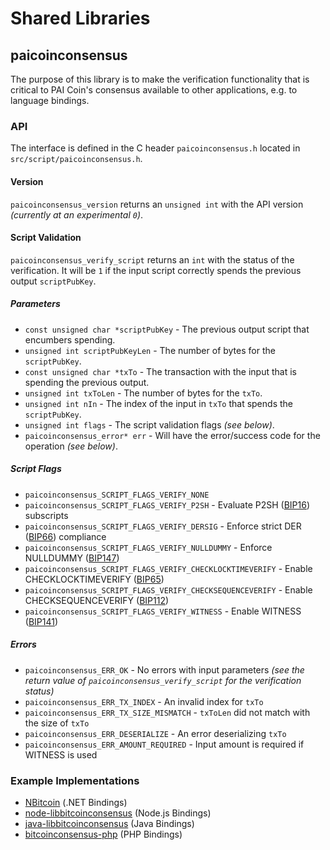 Shared Libraries
================

## paicoinconsensus

The purpose of this library is to make the verification functionality that is critical to PAI Coin's consensus available to other applications, e.g. to language bindings.

### API

The interface is defined in the C header `paicoinconsensus.h` located in  `src/script/paicoinconsensus.h`.

#### Version

`paicoinconsensus_version` returns an `unsigned int` with the API version *(currently at an experimental `0`)*.

#### Script Validation

`paicoinconsensus_verify_script` returns an `int` with the status of the verification. It will be `1` if the input script correctly spends the previous output `scriptPubKey`.

##### Parameters
- `const unsigned char *scriptPubKey` - The previous output script that encumbers spending.
- `unsigned int scriptPubKeyLen` - The number of bytes for the `scriptPubKey`.
- `const unsigned char *txTo` - The transaction with the input that is spending the previous output.
- `unsigned int txToLen` - The number of bytes for the `txTo`.
- `unsigned int nIn` - The index of the input in `txTo` that spends the `scriptPubKey`.
- `unsigned int flags` - The script validation flags *(see below)*.
- `paicoinconsensus_error* err` - Will have the error/success code for the operation *(see below)*.

##### Script Flags
- `paicoinconsensus_SCRIPT_FLAGS_VERIFY_NONE`
- `paicoinconsensus_SCRIPT_FLAGS_VERIFY_P2SH` - Evaluate P2SH ([BIP16](https://github.com/bitcoin/bips/blob/master/bip-0016.mediawiki)) subscripts
- `paicoinconsensus_SCRIPT_FLAGS_VERIFY_DERSIG` - Enforce strict DER ([BIP66](https://github.com/bitcoin/bips/blob/master/bip-0066.mediawiki)) compliance
- `paicoinconsensus_SCRIPT_FLAGS_VERIFY_NULLDUMMY` - Enforce NULLDUMMY ([BIP147](https://github.com/bitcoin/bips/blob/master/bip-0147.mediawiki))
- `paicoinconsensus_SCRIPT_FLAGS_VERIFY_CHECKLOCKTIMEVERIFY` - Enable CHECKLOCKTIMEVERIFY ([BIP65](https://github.com/bitcoin/bips/blob/master/bip-0065.mediawiki))
- `paicoinconsensus_SCRIPT_FLAGS_VERIFY_CHECKSEQUENCEVERIFY` - Enable CHECKSEQUENCEVERIFY ([BIP112](https://github.com/bitcoin/bips/blob/master/bip-0112.mediawiki))
- `paicoinconsensus_SCRIPT_FLAGS_VERIFY_WITNESS` - Enable WITNESS ([BIP141](https://github.com/bitcoin/bips/blob/master/bip-0141.mediawiki))

##### Errors
- `paicoinconsensus_ERR_OK` - No errors with input parameters *(see the return value of `paicoinconsensus_verify_script` for the verification status)*
- `paicoinconsensus_ERR_TX_INDEX` - An invalid index for `txTo`
- `paicoinconsensus_ERR_TX_SIZE_MISMATCH` - `txToLen` did not match with the size of `txTo`
- `paicoinconsensus_ERR_DESERIALIZE` - An error deserializing `txTo`
- `paicoinconsensus_ERR_AMOUNT_REQUIRED` - Input amount is required if WITNESS is used

### Example Implementations
- [NBitcoin](https://github.com/NicolasDorier/Nbitcoin/blob/master/Nbitcoin/Script.cs#L814) (.NET Bindings)
- [node-libbitcoinconsensus](https://github.com/bitpay/node-libbitcoinconsensus) (Node.js Bindings)
- [java-libbitcoinconsensus](https://github.com/dexX7/java-libbitcoinconsensus) (Java Bindings)
- [bitcoinconsensus-php](https://github.com/Bit-Wasp/bitcoinconsensus-php) (PHP Bindings)
